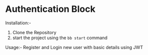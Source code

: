 # Authentication Block

Installation:-
  1) Clone the Repository
  2) start the project using the `bb start` command

Usage:-
  Register and Login new user with basic details using JWT

